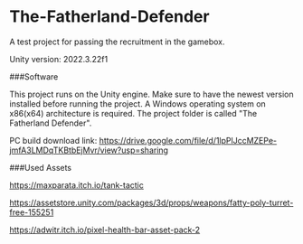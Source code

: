 # The-Fatherland-Defender
A test project for passing the recruitment in the gamebox.

Unity version: 2022.3.22f1 


###Software

This project runs on the Unity engine. Make sure to have the newest version installed before running the project.
A Windows operating system on x86(x64) architecture is required.
The project folder is called "The Fatherland Defender".

PC build download link:
https://drive.google.com/file/d/1lpPlJccMZEPe-jmfA3LMDqTKBtbEjMvr/view?usp=sharing


###Used Assets

https://maxparata.itch.io/tank-tactic

https://assetstore.unity.com/packages/3d/props/weapons/fatty-poly-turret-free-155251

https://adwitr.itch.io/pixel-health-bar-asset-pack-2


